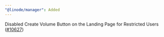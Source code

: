 ```yaml
---
"@linode/manager": Added
---
```


Disabled Create Volume Button on the Landing Page for Restricted Users ([#10627](https://github.com/linode/manager/pull/10627))
